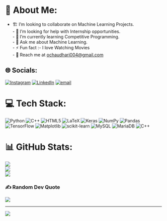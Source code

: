 # 💫 About Me:
- 🏗 I’m looking to collaborate on  Machine Learning Projects.<br>- 🤝 I’m looking for help with  Internship opportunities.<br>- 🌱 I’m currently learning Competitive Programming.  <br>- 💬 Ask me about Machine Learning.<br>- ⚡ Fun fact :- I love Watching Movies <br>- 📩 Reach me at ochaudhari004@gmail.com


## 🌐 Socials:
[![Instagram](https://img.shields.io/badge/Instagram-%23E4405F.svg?logo=Instagram&logoColor=white)](https://instagram.com/om_chaudhari_99) [![LinkedIn](https://img.shields.io/badge/LinkedIn-%230077B5.svg?logo=linkedin&logoColor=white)](https://www.linkedin.com/in/om-chaudhari-35465228b) 
 [![email](https://img.shields.io/badge/Email-D14836?logo=gmail&logoColor=white)](mailto:ochaudhari004@gmail.com) 

# 💻 Tech Stack:
![Python](https://img.shields.io/badge/python-3670A0?style=plastic&logo=python&logoColor=ffdd54) ![C++](https://img.shields.io/badge/c++-%2300599C.svg?style=plastic&logo=c%2B%2B&logoColor=white) ![HTML5](https://img.shields.io/badge/html5-%23E34F26.svg?style=plastic&logo=html5&logoColor=white) ![LaTeX](https://img.shields.io/badge/latex-%23008080.svg?style=plastic&logo=latex&logoColor=white) ![Keras](https://img.shields.io/badge/Keras-%23D00000.svg?style=plastic&logo=Keras&logoColor=white) ![NumPy](https://img.shields.io/badge/numpy-%23013243.svg?style=plastic&logo=numpy&logoColor=white) ![Pandas](https://img.shields.io/badge/pandas-%23150458.svg?style=plastic&logo=pandas&logoColor=white) ![TensorFlow](https://img.shields.io/badge/TensorFlow-%23FF6F00.svg?style=plastic&logo=TensorFlow&logoColor=white) ![Matplotlib](https://img.shields.io/badge/Matplotlib-%23ffffff.svg?style=plastic&logo=Matplotlib&logoColor=black) ![scikit-learn](https://img.shields.io/badge/scikit--learn-%23F7931E.svg?style=plastic&logo=scikit-learn&logoColor=white) ![MySQL](https://img.shields.io/badge/mysql-4479A1.svg?style=plastic&logo=mysql&logoColor=white) ![MariaDB](https://img.shields.io/badge/MariaDB-003545?style=plastic&logo=mariadb&logoColor=white) ![C++](https://img.shields.io/badge/c++-%2300599C.svg?style=plastic&logo=c%2B%2B&logoColor=white)
# 📊 GitHub Stats:
![](https://github-readme-stats.vercel.app/api?username=savageomie&theme=gruvbox&hide_border=false&include_all_commits=false&count_private=false)<br/>
![](https://nirzak-streak-stats.vercel.app/?user=savageomie&theme=gruvbox&hide_border=false)<br/>
![](https://github-readme-stats.vercel.app/api/top-langs/?username=savageomie&theme=gruvbox&hide_border=false&include_all_commits=false&count_private=false&layout=compact)

### ✍️ Random Dev Quote
![](https://quotes-github-readme.vercel.app/api?type=horizontal&theme=tokyonight)

---
[![](https://visitcount.itsvg.in/api?id=savageomie&icon=0&color=0)](https://visitcount.itsvg.in)

<!-- Proudly created with GPRM ( https://gprm.itsvg.in ) -->
